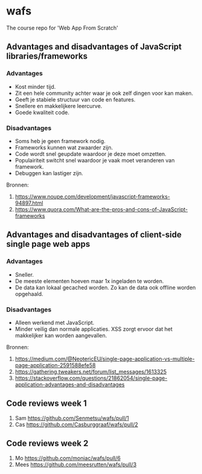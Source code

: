 # wafs
The course repo for 'Web App From Scratch'

## Advantages and disadvantages of JavaScript libraries/frameworks
 ### Advantages
 - Kost minder tijd.
 - Zit een hele community achter waar je ook zelf dingen voor kan maken.
 - Geeft je stabiele structuur van code en features.
 - Snellere en makkelijkere leercurve.
 - Goede kwaliteit code.

 
 ### Disadvantages
 - Soms heb je geen framework nodig.
 - Frameworks kunnen wat zwaarder zijn.
 - Code wordt snel geupdate waardoor je deze moet omzetten.
 - Populairiteit switcht snel waardoor je vaak moet veranderen van framework.
 - Debuggen kan lastiger zijn.
 

Bronnen:
1. https://www.noupe.com/development/javascript-frameworks-94897.html
2. https://www.quora.com/What-are-the-pros-and-cons-of-JavaScript-frameworks

## Advantages and disadvantages of client-side single page web apps
 ### Advantages
 - Sneller.
 - De meeste elementen hoeven maar 1x ingeladen te worden.
 - De data kan lokaal gecached worden. Zo kan de data ook offline worden opgehaald.
 
 
  ### Disadvantages
 - Alleen werkend met JavaScript.
 - Minder veilig dan normale applicaties. XSS zorgt ervoor dat het makkelijker kan worden aangevallen. 

 
Bronnen:
1. https://medium.com/@NeotericEU/single-page-application-vs-multiple-page-application-2591588efe58
2. https://gathering.tweakers.net/forum/list_messages/1613325
3. https://stackoverflow.com/questions/21862054/single-page-application-advantages-and-disadvantages

## Code reviews week 1
1. Sam https://github.com/Senmetsu/wafs/pull/1
2. Cas https://github.com/Casburggraaf/wafs/pull/2

## Code reviews week 2
1. Mo https://github.com/moniac/wafs/pull/6
2. Mees https://github.com/meesrutten/wafs/pull/3
